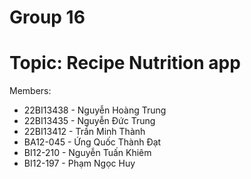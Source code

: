 Group 16
========
Topic: Recipe Nutrition app
===========================
Members:
* 22BI13438 - Nguyễn Hoàng Trung
* 22BI13435 - Nguyễn Đức Trung
* 22BI13412 - Trần Minh Thành
* BA12-045 - Ứng Quốc Thành Đạt
* BI12-210 - Nguyễn Tuấn Khiêm
* BI12-197 - Phạm Ngọc Huy
